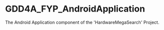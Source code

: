 # GDD4A_FYP_AndroidApplication
The Android Application component of the 'HardwareMegaSearch' Project.
